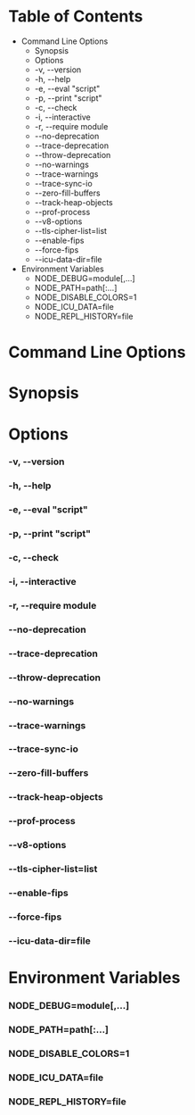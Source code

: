 # Table of Contents

- Command Line Options
  - Synopsis
  - Options
   - -v, --version
   - -h, --help
   - -e, --eval "script"
   - -p, --print "script"
   - -c, --check
   - -i, --interactive
   - -r, --require module
   - --no-deprecation
   - --trace-deprecation
   - --throw-deprecation
   - --no-warnings
   - --trace-warnings
   - --trace-sync-io
   - --zero-fill-buffers
   - --track-heap-objects
   - --prof-process
   - --v8-options
   - --tls-cipher-list=list
   - --enable-fips
   - --force-fips
   - --icu-data-dir=file
 - Environment Variables
   - NODE_DEBUG=module[,…]
   - NODE_PATH=path[:…]
   - NODE_DISABLE_COLORS=1
   - NODE_ICU_DATA=file
   - NODE_REPL_HISTORY=file


# Command Line Options
# Synopsis
# Options
### -v, --version
### -h, --help
### -e, --eval "script"
### -p, --print "script"
### -c, --check
### -i, --interactive
### -r, --require module
### --no-deprecation
### --trace-deprecation
### --throw-deprecation
### --no-warnings
### --trace-warnings
### --trace-sync-io
### --zero-fill-buffers
### --track-heap-objects
### --prof-process
### --v8-options
### --tls-cipher-list=list
### --enable-fips
### --force-fips
### --icu-data-dir=file
# Environment Variables
### NODE_DEBUG=module[,…]
### NODE_PATH=path[:…]
### NODE_DISABLE_COLORS=1
### NODE_ICU_DATA=file
### NODE_REPL_HISTORY=file